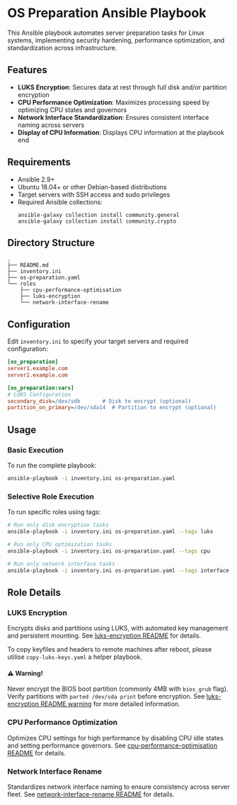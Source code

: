 # OS Preparation Ansible Playbook

This Ansible playbook automates server preparation tasks for Linux systems, implementing security hardening, performance optimization, and standardization across infrastructure.

## Features

- **LUKS Encryption**: Secures data at rest through full disk and/or partition encryption
- **CPU Performance Optimization**: Maximizes processing speed by optimizing CPU states and governors
- **Network Interface Standardization**: Ensures consistent interface naming across servers
- **Display of CPU Information**: Displays CPU information at the playbook end

## Requirements

- Ansible 2.9+
- Ubuntu 18.04+ or other Debian-based distributions
- Target servers with SSH access and sudo privileges
- Required Ansible collections:
  ```
  ansible-galaxy collection install community.general
  ansible-galaxy collection install community.crypto
  ```

## Directory Structure

```
.
├── README.md
├── inventory.ini
├── os-preparation.yaml
└── roles
    ├── cpu-performance-optimisation
    ├── luks-encryption
    └── network-interface-rename
```

## Configuration

Edit `inventory.ini` to specify your target servers and required configuration:

```ini
[os_preparation]
server1.example.com
server2.example.com

[os_preparation:vars]
# LUKS Configuration
secondary_disk=/dev/sdb       # Disk to encrypt (optional)
partition_on_primary=/dev/sda14  # Partition to encrypt (optional)
```

## Usage

### Basic Execution

To run the complete playbook:

```bash
ansible-playbook -i inventory.ini os-preparation.yaml
```

### Selective Role Execution

To run specific roles using tags:

```bash
# Run only disk encryption tasks
ansible-playbook -i inventory.ini os-preparation.yaml --tags luks

# Run only CPU optimization tasks
ansible-playbook -i inventory.ini os-preparation.yaml --tags cpu

# Run only network interface tasks
ansible-playbook -i inventory.ini os-preparation.yaml --tags interface
```

## Role Details

### LUKS Encryption

Encrypts disks and partitions using LUKS, with automated key management and persistent mounting. See [luks-encryption README](roles/luks-encryption/README.md) for details.

To copy keyfiles and headers to remote machines after reboot, please utilise `copy-luks-keys.yaml` a helper playbook.

#### ⚠️ Warning!
Never encrypt the BIOS boot partition (commonly 4MB with `bios_grub` flag). Verify partitions with `parted /dev/sda print` before encryption. See [luks-encryption README warning](roles/luks-encryption/README.md#⚠️-critical-warning-⚠️) for more detailed information.

### CPU Performance Optimization

Optimizes CPU settings for high performance by disabling CPU idle states and setting performance governors. See [cpu-performance-optimisation README](roles/cpu-performance-optimisation/README.md) for details.

### Network Interface Rename

Standardizes network interface naming to ensure consistency across server fleet. See [network-interface-rename README](roles/network-interface-rename/README.md) for details.

